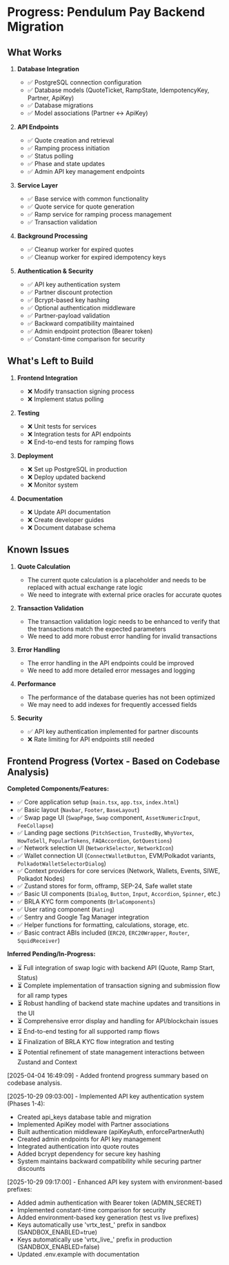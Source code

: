 # Progress: Pendulum Pay Backend Migration

## What Works

1. **Database Integration**

   - ✅ PostgreSQL connection configuration
   - ✅ Database models (QuoteTicket, RampState, IdempotencyKey, Partner, ApiKey)
   - ✅ Database migrations
   - ✅ Model associations (Partner ↔ ApiKey)

2. **API Endpoints**

   - ✅ Quote creation and retrieval
   - ✅ Ramping process initiation
   - ✅ Status polling
   - ✅ Phase and state updates
   - ✅ Admin API key management endpoints

3. **Service Layer**

   - ✅ Base service with common functionality
   - ✅ Quote service for quote generation
   - ✅ Ramp service for ramping process management
   - ✅ Transaction validation

4. **Background Processing**
   - ✅ Cleanup worker for expired quotes
   - ✅ Cleanup worker for expired idempotency keys

5. **Authentication & Security**
   - ✅ API key authentication system
   - ✅ Partner discount protection
   - ✅ Bcrypt-based key hashing
   - ✅ Optional authentication middleware
   - ✅ Partner-payload validation
   - ✅ Backward compatibility maintained
   - ✅ Admin endpoint protection (Bearer token)
   - ✅ Constant-time comparison for security

## What's Left to Build

1. **Frontend Integration**

   - ❌ Modify transaction signing process
   - ❌ Implement status polling

2. **Testing**

   - ❌ Unit tests for services
   - ❌ Integration tests for API endpoints
   - ❌ End-to-end tests for ramping flows

3. **Deployment**

   - ❌ Set up PostgreSQL in production
   - ❌ Deploy updated backend
   - ❌ Monitor system

4. **Documentation**
   - ❌ Update API documentation
   - ❌ Create developer guides
   - ❌ Document database schema

## Known Issues

1. **Quote Calculation**

   - The current quote calculation is a placeholder and needs to be replaced with actual exchange rate logic
   - We need to integrate with external price oracles for accurate quotes

2. **Transaction Validation**

   - The transaction validation logic needs to be enhanced to verify that the transactions match the expected parameters
   - We need to add more robust error handling for invalid transactions

3. **Error Handling**

   - The error handling in the API endpoints could be improved
   - We need to add more detailed error messages and logging

4. **Performance**

   - The performance of the database queries has not been optimized
   - We may need to add indexes for frequently accessed fields

5. **Security**
   - ✅ API key authentication implemented for partner discounts
   - ❌ Rate limiting for API endpoints still needed


## Frontend Progress (Vortex - Based on Codebase Analysis)

**Completed Components/Features:**
- ✅ Core application setup (`main.tsx`, `app.tsx`, `index.html`)
- ✅ Basic layout (`Navbar`, `Footer`, `BaseLayout`)
- ✅ Swap page UI (`SwapPage`, `Swap` component, `AssetNumericInput`, `FeeCollapse`)
- ✅ Landing page sections (`PitchSection`, `TrustedBy`, `WhyVortex`, `HowToSell`, `PopularTokens`, `FAQAccordion`, `GotQuestions`)
- ✅ Network selection UI (`NetworkSelector`, `NetworkIcon`)
- ✅ Wallet connection UI (`ConnectWalletButton`, EVM/Polkadot variants, `PolkadotWalletSelectorDialog`)
- ✅ Context providers for core services (Network, Wallets, Events, SIWE, Polkadot Nodes)
- ✅ Zustand stores for form, offramp, SEP-24, Safe wallet state
- ✅ Basic UI components (`Dialog`, `Button`, `Input`, `Accordion`, `Spinner`, etc.)
- ✅ BRLA KYC form components (`BrlaComponents`)
- ✅ User rating component (`Rating`)
- ✅ Sentry and Google Tag Manager integration
- ✅ Helper functions for formatting, calculations, storage, etc.
- ✅ Basic contract ABIs included (`ERC20`, `ERC20Wrapper`, `Router`, `SquidReceiver`)

**Inferred Pending/In-Progress:**
- ⏳ Full integration of swap logic with backend API (Quote, Ramp Start, Status)
- ⏳ Complete implementation of transaction signing and submission flow for all ramp types
- ⏳ Robust handling of backend state machine updates and transitions in the UI
- ⏳ Comprehensive error display and handling for API/blockchain issues
- ⏳ End-to-end testing for all supported ramp flows
- ⏳ Finalization of BRLA KYC flow integration and testing
- ⏳ Potential refinement of state management interactions between Zustand and Context

[2025-04-04 16:49:09] - Added frontend progress summary based on codebase analysis.

[2025-10-29 09:03:00] - Implemented API key authentication system (Phases 1-4):
  - Created api_keys database table and migration
  - Implemented ApiKey model with Partner associations
  - Built authentication middleware (apiKeyAuth, enforcePartnerAuth)
  - Created admin endpoints for API key management
  - Integrated authentication into quote routes
  - Added bcrypt dependency for secure key hashing
  - System maintains backward compatibility while securing partner discounts

[2025-10-29 09:17:00] - Enhanced API key system with environment-based prefixes:
  - Added admin authentication with Bearer token (ADMIN_SECRET)
  - Implemented constant-time comparison for security
  - Added environment-based key generation (test vs live prefixes)
  - Keys automatically use 'vrtx_test_' prefix in sandbox (SANDBOX_ENABLED=true)
  - Keys automatically use 'vrtx_live_' prefix in production (SANDBOX_ENABLED=false)
  - Updated .env.example with documentation
